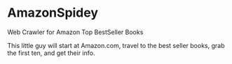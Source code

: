 # AmazonSpidey

Web Crawler for Amazon Top BestSeller Books

This little guy will start at Amazon.com, travel to the best seller books, grab the first ten, and get their info.


